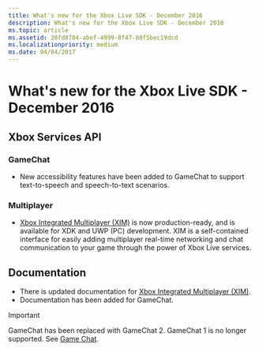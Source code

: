 ```yaml
---
title: What's new for the Xbox Live SDK - December 2016
description: What's new for the Xbox Live SDK - December 2016
ms.topic: article
ms.assetid: 28fd8784-abef-4999-8f47-80f5bec19dcd
ms.localizationpriority: medium
ms.date: 04/04/2017
---
```


# What's new for the Xbox Live SDK - December 2016


## Xbox Services API


### GameChat

* New accessibility features have been added to GameChat to support text-to-speech and speech-to-text scenarios.


### Multiplayer

* [Xbox Integrated Multiplayer (XIM)](../../../features/multiplayer/xim/live-xim-nav.md) is now production-ready, and is available for XDK and UWP (PC) development.  XIM is a self-contained interface for easily adding multiplayer real-time networking and chat communication to your game through the power of Xbox Live services.


## Documentation

* There is updated documentation for [Xbox Integrated Multiplayer (XIM)](../../../features/multiplayer/xim/live-xim-nav.md).
* Documentation has been added for GameChat.

> [!IMPORTANT]
> GameChat has been replaced with GameChat 2.  GameChat 1 is no longer supported.  See [Game Chat](../../../features/multiplayer/chat/live-chat-nav.md).
